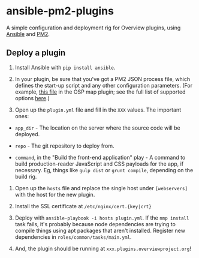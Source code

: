 # ansible-pm2-plugins

A simple configuration and deployment rig for Overview plugins, using [Ansible](https://github.com/ansible/ansible) and [PM2](https://github.com/Unitech/PM2).

## Deploy a plugin

1. Install Ansible with `pip install ansible`.

1. In your plugin, be sure that you've got a PM2 JSON process file, which defines the start-up script and any other configuration parameters. (For example, [this file](https://github.com/overview/osp-map/blob/master/app.json) in the OSP map plugin; see the full list of supported options [here](https://github.com/Unitech/PM2/blob/master/ADVANCED_README.md#user-content-json-app-declaration).)

1. Open up the `plugin.yml` file and fill in the `XXX` values. The important ones:

  - `app_dir` - The location on the server where the source code will be deployed.

  - `repo` - The git repository to deploy from.

  - `command`, in the "Build the front-end application" play - A command to build production-reader JavaScript and CSS payloads for the app, if necessary. Eg, things like `gulp dist` or `grunt compile`, depending on the build rig.

1. Open up the `hosts` file and replace the single host under `[webservers]` with the host for the new plugin.

1. Install the SSL certificate at `/etc/nginx/cert.{key|crt}`

1. Deploy with `ansible-playbook -i hosts plugin.yml`. If the `nmp install` task fails, it's probably because node dependencies are trying to compile things using apt packages that aren't installed. Register new dependencies in `roles/common/tasks/main.yml`.

1. And, the plugin should be running at `xxx.plugins.overviewproject.org`!
